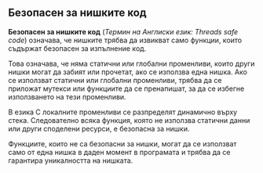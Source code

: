 ## Безопасен за нишките код

**Безопасен за нишките код** (_Термин на Англиски език: Threads safe code_) означава, че нишките трябва да извикват само функции, които съдържат безопасен за изпълнение код. 

Това означава, че няма статични или глобални променливи, които други нишки могат да забият или прочетат, ако се използва една нишка. Ако се използват статични или глобални променливи, трябва да се приложат мутекси или функциите да се пренапишат, за да се избегне използването на тези променливи. 

В езика C локалните променливи се разпределят динамично върху стека. Следователно всяка функция, която не използва статични данни или други споделени ресурси, е безопасна за нишки. 

Функциите, които не са безопасни за нишки, могат да се използват само от една нишка в даден момент в програмата и трябва да се гарантира уникалността на нишката. 

